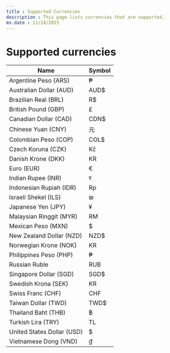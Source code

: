 ```yaml
---
title : Supported Currencies
description : This page lists currencies that are supported. 
ms.date : 11/24/2023
---
```


# Supported currencies

| Name                        | Symbol   |
|-----------------------------|----------|
| Argentine Peso (ARS)        | ₱        |
| Australian Dollar (AUD)     | AUD$     |
| Brazilian Real (BRL)        | R$       |
| British Pound (GBP)         | £        |
| Canadian Dollar (CAD)       | CDN$     |
| Chinese Yuan (CNY)          | 元       |
| Colombian Peso (COP)        | COL$     |
| Czech Koruna (CZK)          | Kč       |
| Danish Krone (DKK)          | KR       |
| Euro (EUR)                  | €        |
| Indian Rupee (INR)          | र        |
| Indonesian Rupiah (IDR)     | Rp       |
| Israeli Shekel (ILS)        | ₪        |
| Japanese Yen (JPY)          | ¥        |
| Malaysian Ringgit (MYR)     | RM       |
| Mexican Peso (MXN)          | $        |
| New Zealand Dollar (NZD)    | NZD$     |
| Norwegian Krone (NOK)       | KR       |
| Philippines Peso (PHP)      | ₱        |
| Russian Ruble               | RUB      |
| Singapore Dollar (SGD)      | SGD$     |
| Swedish Krona (SEK)         | KR       |
| Swiss Franc (CHF)           | CHF      |
| Taiwan Dollar (TWD)         | TWD$     |
| Thailand Baht (THB)         | ฿        |
| Turkish Lira (TRY)          | TL       |
| United States Dollar (USD)  | $        |
| Vietnamese Dong (VND)       | ₫        |

